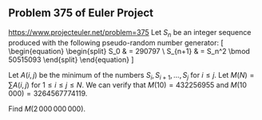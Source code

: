 ## Problem 375 of Euler Project 
https://www.projecteuler.net/problem=375
Let $S_n$ be an integer sequence produced with the following pseudo-random number generator:
\[
\begin{equation}
\begin{split}
S_0 & = 290797 \\
S_{n+1} & = S_n^2 \bmod 50515093
\end{split}
\end{equation}
\]


Let $A(i, j)$ be the minimum of the numbers $S_i, S_{i+1}, \ldots, S_j$ for $i\le j$.
Let $M(N) = \sum A(i, j)$ for $1 \le i \le j \le N$.
We can verify that $M(10) = 432256955$ and $M(10\,000) = 3264567774119$.

Find $M(2\,000\,000\,000)$.